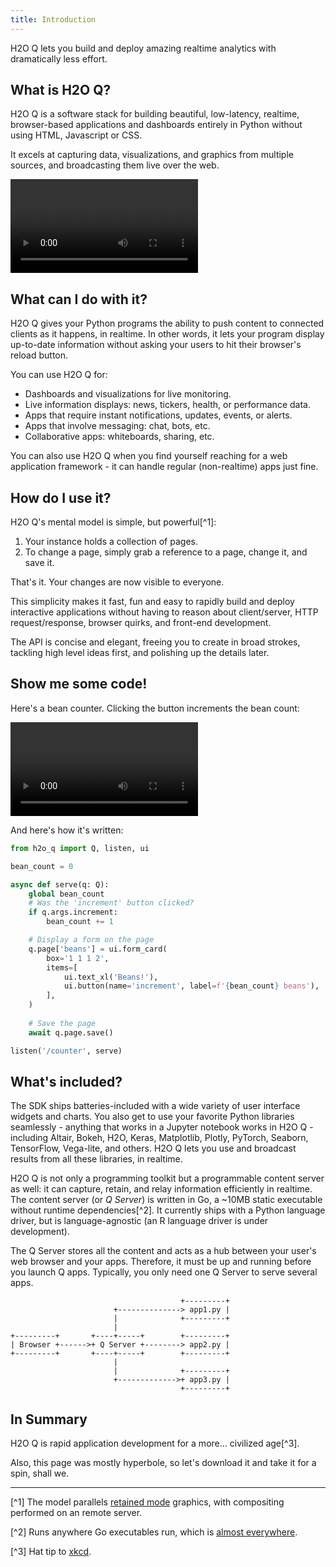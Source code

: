 ```yaml
---
title: Introduction
---
```


H2O Q lets you build and deploy amazing realtime analytics with dramatically less effort.

## What is H2O Q?

H2O Q is a software stack for building beautiful, low-latency, realtime, browser-based applications and dashboards entirely in Python without using HTML, Javascript or CSS.

It excels at capturing data, visualizations, and graphics from multiple sources, and broadcasting them live over the web.

<video controls loop><source src={require('./assets/getting-started__dashboard.mp4').default} type='video/mp4'/></video>

## What can I do with it?

H2O Q gives your Python programs the ability to push content to connected clients as it happens, in realtime. In other words, it lets your program display up-to-date information without asking your users to hit their browser's reload button.

You can use H2O Q for:
- Dashboards and visualizations for live monitoring.
- Live information displays: news, tickers, health, or performance data.
- Apps that require instant notifications, updates, events, or alerts.
- Apps that involve messaging: chat, bots, etc.
- Collaborative apps: whiteboards, sharing, etc.

You can also use H2O Q when you find yourself reaching for a web application framework - it can handle regular (non-realtime) apps just fine.

## How do I use it?

H2O Q's mental model is simple, but powerful[^1]: 
1. Your instance holds a collection of pages.
2. To change a page, simply grab a reference to a page, change it, and save it. 

That's it. Your changes are now visible to everyone.

This simplicity makes it fast, fun and easy to rapidly build and deploy interactive applications without having to reason about client/server, HTTP request/response, browser quirks, and front-end development. 

The API is concise and elegant, freeing you to create in broad strokes, tackling high level ideas first, and polishing up the details later.

## Show me some code!

Here's a bean counter. Clicking the button increments the bean count:

<video controls loop><source src={require('./assets/getting-started__beans.mp4').default} type='video/mp4'/></video>

And here's how it's written:

```py {8-9,16}
from h2o_q import Q, listen, ui

bean_count = 0

async def serve(q: Q):
    global bean_count
    # Was the 'increment' button clicked?
    if q.args.increment:
        bean_count += 1

    # Display a form on the page
    q.page['beans'] = ui.form_card(
        box='1 1 1 2',
        items=[
            ui.text_xl('Beans!'),
            ui.button(name='increment', label=f'{bean_count} beans'),
        ],
    )
    
    # Save the page
    await q.page.save()

listen('/counter', serve)
```

## What's included?

The SDK ships batteries-included with a wide variety of user interface widgets and charts. You also get to use your favorite Python libraries seamlessly - anything that works in a Jupyter notebook works in H2O Q - including Altair, Bokeh, H2O, Keras, Matplotlib, Plotly, PyTorch, Seaborn, TensorFlow, Vega-lite, and others. H2O Q lets you use and broadcast results from all these libraries, in realtime.

H2O Q is not only a programming toolkit but a programmable content server  as well: it can capture, retain, and relay information efficiently in realtime. The content server (or *Q Server*) is written in Go, a ~10MB static executable without runtime dependencies[^2]. It currently ships with a Python language driver, but is language-agnostic (an R language driver is under development).

The Q Server stores all the content and acts as a hub between your user's web browser and your apps. Therefore, it must be up and running before you launch Q apps. Typically, you only need one Q Server to serve several apps.

``` 
                                      +---------+
                       +--------------> app1.py |
                       |              +---------+
                       |
+---------+       +----+-----+        +---------+
| Browser +------>+ Q Server +--------> app2.py |
+---------+       +----+-----+        +---------+
                       |
                       |              +---------+
                       +------------->+ app3.py |
                                      +---------+

```




## In Summary

H2O Q is rapid application development for a more... civilized age[^3].

Also, this page was mostly hyperbole, so let's download it and take it for a spin, shall we.

---

[^1] The model parallels [retained mode](https://en.wikipedia.org/wiki/Retained_mode) graphics, with compositing performed on an remote server.

[^2] Runs anywhere Go executables run, which is [almost everywhere](https://gist.github.com/asukakenji/f15ba7e588ac42795f421b48b8aede63).

[^3] Hat tip to [xkcd](https://xkcd.com/297/).
